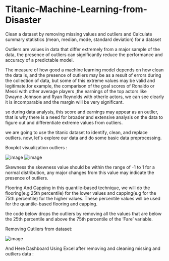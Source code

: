 # Titanic-Machine-Learning-from-Disaster
Clean a dataset by removing missing values and outliers and Calculate summary statistics (mean, median, mode, standard deviation) for a dataset

Outliers are values in data that differ extremely from a major sample of the data, the presence of outliers can significantly reduce the performance and accuracy of a predictable model.

The measure of how good a machine learning model depends on how clean the data is, and the presence of outliers may be as a result of errors during the collection of data, but some of this extreme values may be valid and legitimate.for example, the comparison of the goal scores of Ronaldo or Messi with other average players ,the earnings of the top actors like Dwayne Johnson and Ryan Reynolds with otherle actors, we can see clearly it is incomparable and the margin will be very significant.

so during data analysis, this score and earnings may appear as an outlier, that is why there is a need for broader and extensive analysis on the data to figure out and differentiate extreme values from outliers.

we are going to use the titanic dataset to identify, clean, and replace outliers. now, let's explore our data and do some basic data preprocessing.

Boxplot visualization outliers :



![image](https://github.com/Alaatahaelmaria/Titanic-Machine-Learning-from-Disaster/assets/72944935/f9532fed-363e-4b9b-9335-15ae226e6f1d)
![image](https://github.com/Alaatahaelmaria/Titanic-Machine-Learning-from-Disaster/assets/72944935/cb8da09f-b76f-4390-b416-ea40ed05957a)

Skewness
the skewness value should be within the range of -1 to 1 for a normal distribution, any major changes from this value may indicate the presence of outliers.


Flooring And Capping
in this quantile-based technique, we will do the flooring(e.g 25th percentile) for the lower values and capping(e.g for the 75th percentile) for the higher values. These percentile values will be used for the quantile-based flooring and capping.

the code below drops the outliers by removing all the values that are below the 25th percentile and above the 75th percentile of the ‘Fare’ variable.

Removing Outliers from dataset:

![image](https://github.com/Alaatahaelmaria/Titanic-Machine-Learning-from-Disaster/assets/72944935/687f0ce4-ebdb-4d1d-9e4f-0a4e65f39b6b)


And Here Dashboard Using Excel after removing and cleaning missing and outliers data :




